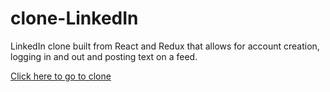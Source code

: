 # clone-LinkedIn
LinkedIn clone built from React and Redux that allows for account creation, logging in and out and posting text on a feed.

[Click here to go to clone](https://linkedin-clone-1b7c5.web.app/)
